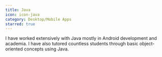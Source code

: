 ```yaml
---
title: Java
icon: icon-java
category: Desktop/Mobile Apps
starred: true
---
```

I have worked extensively with Java mostly in Android development and academia. I have also tutored countless students through basic object-oriented concepts using Java.